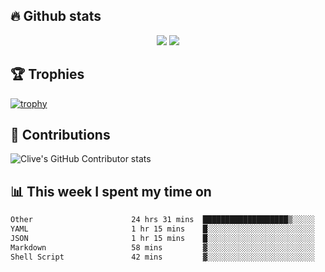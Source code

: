 ## &#128293; Github stats

<!-- GitHub Readme Streak Stats - https://github.com/DenverCoder1/github-readme-streak-stats -->
<p align="center">

<picture>
  <source 
    srcset="https://github-readme-stats.vercel.app/api?username=clivewalkden&count_private=true&show_icons=true&theme=darcula"
    media="(prefers-color-scheme: dark)"
  />
  <source
    srcset="https://github-readme-stats.vercel.app/api?username=clivewalkden&count_private=true&show_icons=true&theme=calm"
    media="(prefers-color-scheme: light), (prefers-color-scheme: no-preference)"
  />
  <img src="https://github-readme-stats.vercel.app/api?username=clivewalkden&count_private=true&show_icons=true&theme=darcula" />
</picture>

<a href="https://git.io/streak-stats" target="_blank">
  <img src="http://github-readme-streak-stats.herokuapp.com?user=clivewalkden&theme=darcula&date_format=j%20M%5B%20Y%5D" />
</a>

</p>

## &#127942; Trophies
[![trophy](https://github-profile-trophy.vercel.app/?username=clivewalkden&theme=onedark)](https://github.com/clivewalkden/github-profile-trophy)

## &#129309; Contributions
![Clive's GitHub Contributor stats](https://github-contributor-stats.vercel.app/api?username=clivewalkden)

## &#128202; This week I spent my time on
<!--START_SECTION:waka-->

```txt
Other                      24 hrs 31 mins  ███████████████████▒░░░░░   76.99 %
YAML                       1 hr 15 mins    █░░░░░░░░░░░░░░░░░░░░░░░░   03.94 %
JSON                       1 hr 15 mins    █░░░░░░░░░░░░░░░░░░░░░░░░   03.93 %
Markdown                   58 mins         ▓░░░░░░░░░░░░░░░░░░░░░░░░   03.08 %
Shell Script               42 mins         ▓░░░░░░░░░░░░░░░░░░░░░░░░   02.20 %
```

<!--END_SECTION:waka-->
